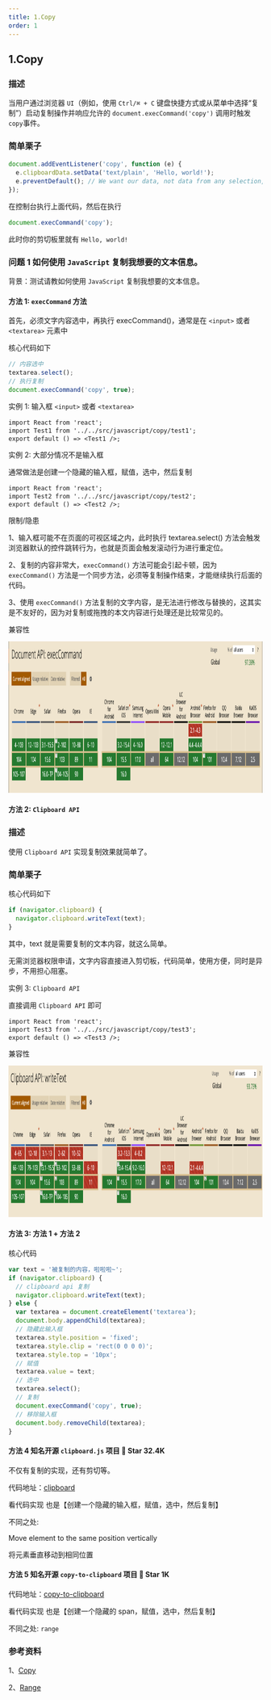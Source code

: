 ```yaml
---
title: 1.Copy
order: 1
---
```


## 1.Copy

### 描述

当用户通过浏览器 `UI`（例如，使用 `Ctrl/⌘ + C` 键盘快捷方式或从菜单中选择“复制”）启动复制操作并响应允许的 `document.execCommand('copy')` 调用时触发`copy`事件。

### 简单栗子

```js
document.addEventListener('copy', function (e) {
  e.clipboardData.setData('text/plain', 'Hello, world!');
  e.preventDefault(); // We want our data, not data from any selection, to be written to the clipboard
});
```

在控制台执行上面代码，然后在执行

```js
document.execCommand('copy');
```

此时你的剪切板里就有 `Hello, world!`

### 问题 1 如何使用 `JavaScript` 复制我想要的文本信息。

背景：测试请教如何使用 `JavaScript` 复制我想要的文本信息。

#### 方法 1: `execCommand` 方法

首先，必须文字内容选中，再执行 execCommand()，通常是在 `<input>` 或者 `<textarea>` 元素中

核心代码如下

```js
// 内容选中
textarea.select();
// 执行复制
document.execCommand('copy', true);
```

实例 1: 输入框 `<input>` 或者 `<textarea>`

```tsx
import React from 'react';
import Test1 from '../../src/javascript/copy/test1';
export default () => <Test1 />;
```

实例 2: 大部分情况不是输入框

通常做法是创建一个隐藏的输入框，赋值，选中，然后复制

```tsx
import React from 'react';
import Test2 from '../../src/javascript/copy/test2';
export default () => <Test2 />;
```

限制/隐患

1、输入框可能不在页面的可视区域之内，此时执行 textarea.select() 方法会触发浏览器默认的控件跳转行为，也就是页面会触发滚动行为进行重定位。

2、复制的内容非常大，`execCommand()` 方法可能会引起卡顿，因为 `execCommand()` 方法是一个同步方法，必须等复制操作结束，才能继续执行后面的代码。

3、使用 `execCommand()` 方法复制的文字内容，是无法进行修改与替换的，这其实是不友好的，因为对复制或拖拽的本文内容进行处理还是比较常见的。

兼容性

  <img src="../../src/javascript/copy/images/execCommand.png" height="300">

#### 方法 2: `Clipboard API`

### 描述

使用 `Clipboard API` 实现复制效果就简单了。

### 简单栗子

核心代码如下

```js
if (navigator.clipboard) {
  navigator.clipboard.writeText(text);
}
```

其中，text 就是需要复制的文本内容，就这么简单。

无需浏览器权限申请，文字内容直接进入剪切板，代码简单，使用方便，同时是异步，不用担心阻塞。

实例 3: `Clipboard API`

直接调用 `Clipboard API` 即可

```tsx
import React from 'react';
import Test3 from '../../src/javascript/copy/test3';
export default () => <Test3 />;
```

兼容性

<img src="../../src/javascript/copy/images/writeText.png" height="300">

#### 方法 3: 方法 1 + 方法 2

核心代码

```js
var text = '被复制的内容，啦啦啦~';
if (navigator.clipboard) {
  // clipboard api 复制
  navigator.clipboard.writeText(text);
} else {
  var textarea = document.createElement('textarea');
  document.body.appendChild(textarea);
  // 隐藏此输入框
  textarea.style.position = 'fixed';
  textarea.style.clip = 'rect(0 0 0 0)';
  textarea.style.top = '10px';
  // 赋值
  textarea.value = text;
  // 选中
  textarea.select();
  // 复制
  document.execCommand('copy', true);
  // 移除输入框
  document.body.removeChild(textarea);
}
```

#### 方法 4 知名开源 `clipboard.js` 项目 🌟 Star 32.4K

不仅有复制的实现，还有剪切等。

代码地址：[clipboard](https://github.com/zenorocha/clipboard.js/)

看代码实现 也是【创建一个隐藏的输入框，赋值，选中，然后复制】

<Badge type="error">不同之处: </Badge>

Move element to the same position vertically

将元素垂直移动到相同位置

#### 方法 5 知名开源 `copy-to-clipboard` 项目 🌟 Star 1K

代码地址：[copy-to-clipboard](https://github.com/sudodoki/copy-to-clipboard)

看代码实现 也是【创建一个隐藏的 span，赋值，选中，然后复制】

<Badge type="error">不同之处: </Badge> `range`

### 参考资料

1、[Copy](https://developer.mozilla.org/zh-CN/docs/Web/API/Element/copy_event)

2、[Range](https://developer.mozilla.org/zh-CN/docs/Web/API/Range)
